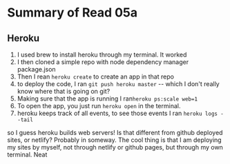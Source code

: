 # Summary of Read 05a

## Heroku
1. I used brew to install heroku through my terminal. It worked
2. I then cloned a simple repo with node dependency manager package.json
3. Then I rean `heroku create` to create an app in that repo
4. to deploy the code, I ran `git push heroku master` -- which I don't really know where that is going on git?
5. Making sure that the app is running I ran`heroku ps:scale web=1`
6. To open the app, you just run `heroku open` in the terminal.
7. heroku keeps track of all events, to see those events I ran `heroku logs --tail`

so I guess heroku builds web servers! Is that different from github deployed sites, or netlify? Probably in someway. The cool thing is that I am deploying my sites by myself, not through netlify or github pages, but through my own terminal. Neat 